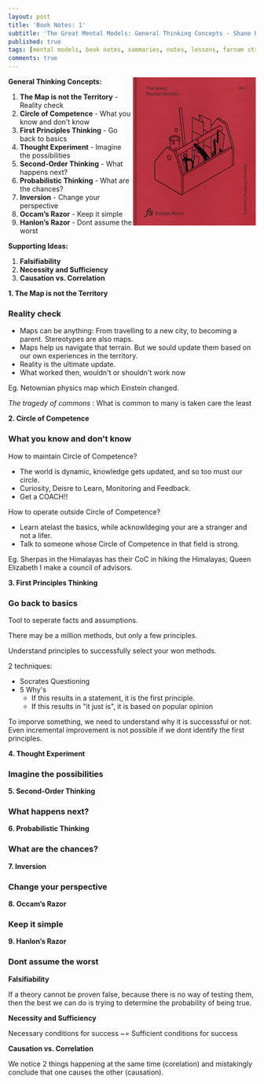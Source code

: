 ```yaml
---
layout: post
title: 'Book Notes: 1'
subtitle: 'The Great Mental Models: General Thinking Concepts - Shane Parish'
published: true
tags: [mental models, book notes, summaries, notes, lessons, farnam street] 
comments: true
---
```

<img style="float: right;" src="/img/bookImages/mentalModels.jpg">

**General Thinking Concepts:**
 
 1. **The Map is not the Territory** - Reality check
 2. **Circle of Competence** - What you know and don't know
 3. **First Principles Thinking** - Go back to basics
 4. **Thought Experiment** - Imagine the possibilities
 5. **Second-Order Thinking** - What happens next? 
 6. **Probabilistic Thinking** - What are the chances?
 7. **Inversion** - Change your perspective
 8. **Occam’s Razor** - Keep it simple
 9. **Hanlon’s Razor** - Dont assume the worst
 
**Supporting Ideas:**

 1. **Falsifiability** 
 2. **Necessity and Sufficiency** 
 3. **Causation vs. Correlation**

**1. The Map is not the Territory** 
### Reality check

- Maps can be anything: From travelling to a new city, to becoming a parent. Stereotypes are also maps. 
- Maps help us navigate that terrain. But we sould update them based on our own experiences in the territory. 
- Reality is the ultimate update. 
- What worked then, wouldn't or shouldn't work now

Eg. Netownian physics map which Einstein changed. 

*The tragedy of commons* : What is common to many is taken care the least

**2. Circle of Competence** 
### What you know and don't know

How to maintain Circle of Competence? 
  
-  The world is dynamic, knowledge gets updated, and so too must our circle. 
-  Curiosity, Deisre to Learn, Monitoring and Feedback. 
-  Get a COACH!!

How to operate outside Circle of Competence? 
  
-  Learn atelast the basics, while acknowldeging your are a stranger and not a lifer. 
-  Talk to someone whose Circle of Competence in that field is strong. 

Eg. Sherpas in the Himalayas has their CoC in hiking the Himalayas; Queen Elizabeth I make a council of advisors.  

**3. First Principles Thinking**
### Go back to basics

Tool to seperate facts and assumptions. 

There may be a million methods, but only a few principles. 

Understand principles to successfully select your won methods. 

2 techniques:
- Socrates Questioning
- 5 Why's
  - If this results in a statement, it is the first principle. 
  - If this results in "it just is", it is based on popular opinion

To imporve something, we need to understand why it is successsful or not. 
Even incremental improvement is not possible if we dont identify the first principles. 

**4. Thought Experiment** 
### Imagine the possibilities

**5. Second-Order Thinking**
### What happens next? 

**6. Probabilistic Thinking**
### What are the chances?

**7. Inversion**
### Change your perspective

**8. Occam’s Razor**
### Keep it simple

**9.  Hanlon’s Razor** 
### Dont assume the worst


**Falsifiability** 

If a theory cannot be proven false, because there is no way of testing them, then the best we can do is trying to determine the probability of being true. 

**Necessity and Sufficiency** 

Necessary conditions for success ~= Sufficient conditions for success

**Causation vs. Correlation**

We notice 2 things happening at the same time (corelation) and mistakingly conclude that one causes the other (causation).